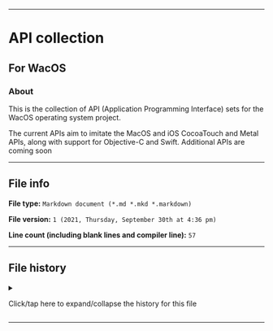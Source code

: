 
***

# API collection

## For WacOS

### About

This is the collection of API (Application Programming Interface) sets for the WacOS operating system project.

The current APIs aim to imitate the MacOS and iOS CocoaTouch and Metal APIs, along with support for Objective-C and Swift. Additional APIs are coming soon

***

## File info

**File type:** `Markdown document (*.md *.mkd *.markdown)`

**File version:** `1 (2021, Thursday, September 30th at 4:36 pm)`

**Line count (including blank lines and compiler line):** `57`

***

## File history

<details><summary><p>Click/tap here to expand/collapse the history for this file</p></summary>

**Version 1 (2021, Thursday, September 30th at 4:36 pm)**

> Changes:

> * Started the file

> * Added the title section

> * Added the about section

> * Added the file info section

> * Added the file history section

> * No other changes in version 1

**Version 2 (Coming soon)**

> Changes:

> * Coming soon

> * No other changes in version 2

</details>

***
